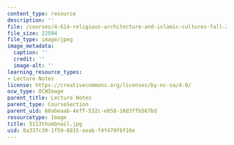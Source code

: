 ```yaml
---
content_type: resource
description: ''
file: /courses/4-614-religious-architecture-and-islamic-cultures-fall-2002/8a337c391f598815aeabf4f479f6f16e_5113thumbnail.jpg
file_size: 22594
file_type: image/jpeg
image_metadata:
  caption: ''
  credit: ''
  image-alt: ''
learning_resource_types:
- Lecture Notes
license: https://creativecommons.org/licenses/by-nc-sa/4.0/
ocw_type: OCWImage
parent_title: Lecture Notes
parent_type: CourseSection
parent_uid: 68abeaab-4eff-532c-e858-18d3ffb567bd
resourcetype: Image
title: 5113thumbnail.jpg
uid: 8a337c39-1f59-8815-aeab-f4f479f6f16e
---
```


